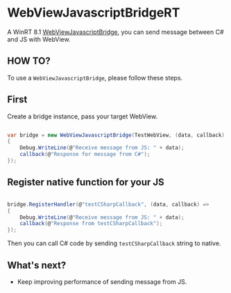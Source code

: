 WebViewJavascriptBridgeRT
=========================

A WinRT 8.1 [WebViewJavascriptBridge](https://github.com/marcuswestin/WebViewJavascriptBridge), you can send message between C# and JS with WebView.

HOW TO?
------------

To use a `WebViewJavascriptBridge`, please follow these steps.


## First

Create a bridge instance, pass your target WebView.

``` C#

var bridge = new WebViewJavascriptBridge(TestWebView, (data, callback) =>
{
    Debug.WriteLine(@"Receive message from JS: " + data);
    callback(@"Response for message from C#");
});

```

## Register native function for your JS 


``` C#

bridge.RegisterHandler(@"testCSharpCallback", (data, callback) =>
{
    Debug.WriteLine(@"Receive message from JS: " + data);
    callback(@"Response from testCSharpCallback");
});

```

Then you can call C# code by sending `testCSharpCallback` string to native.



What's next?
------------

- Keep improving performance of sending message from JS.

